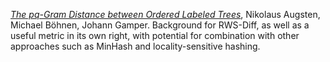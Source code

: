 [_The pq-Gram Distance between Ordered Labeled Trees_](https://dbresearch.uni-salzburg.at/publications/2010tods-pq-gram-distance-ordered-labeled-trees/paper.pdf), Nikolaus Augsten, Michael Böhnen, Johann Gamper. Background for RWS-Diff, as well as a useful metric in its own right, with potential for combination with other approaches such as MinHash and locality-sensitive hashing.

